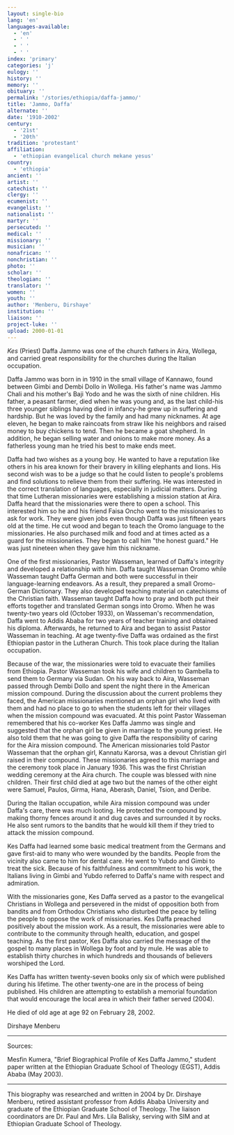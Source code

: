 ```yaml
---
layout: single-bio
lang: 'en'
languages-available:
  - 'en'
  - ' '
  - ' '
  - ' '
index: 'primary'
categories: 'j'
eulogy: ''
history: ''
memory: ''
obituary: ''
permalink: '/stories/ethiopia/daffa-jammo/'
title: 'Jammo, Daffa'
alternate: ''
date: '1910-2002'
century:
  - '21st'
  - '20th'
tradition: 'protestant'
affiliation:
  - 'ethiopian evangelical church mekane yesus'
country:
  - 'ethiopia'
ancient: ''
artist: ''
catechist: ''
clergy: ''
ecumenist: ''
evangelist: ''
nationalist: ''
martyr: ''
persecuted: ''
medical: ''
missionary: ''
musician: ''
nonafrican: ''
nonchristian: ''
photo: ''
scholar: ''
theologian: ''
translator: ''
women: ''
youth: ''
author: 'Menberu, Dirshaye'
institution: ''
liaison: ''
project-luke: ''
upload: 2000-01-01
---
```



*Kes* (Priest) Daffa Jammo was one of the church fathers in Aira, Wollega, and carried great responsibility for the churches during the Italian occupation.

Daffa Jammo was born in in 1910 in the small village of Kannawo, found between Gimbi and Dembi Dollo in Wollega. His father's name was Jammo Chali and his mother's Baji Yodo and he was the sixth of nine children. His father, a peasant farmer, died when he was young and, as the last child-his three younger siblings having died in infancy-he grew up in suffering and hardship. But he was loved by the family and had many nicknames. At age eleven, he began to make raincoats from straw like his neighbors and raised money to buy chickens to tend. Then he became a goat shepherd. In addition, he began selling water and onions to make more money. As a fatherless young man he tried his best to make ends meet.

Daffa had two wishes as a young boy. He wanted to have a reputation like others in his area known for their bravery in killing elephants and lions. His second wish was to be a judge so that he could listen to people's problems and find solutions to relieve them from their suffering. He was interested in the correct translation of languages, especially in judicial matters. During that time Lutheran missionaries were establishing a mission station at Aira. Daffa heard that the missionaries were there to open a school. This interested him so he and his friend Faisa Oncho went to the missionaries to ask for work. They were given jobs even though Daffa was just fifteen years old at the time. He cut wood and began to teach the Oromo language to the missionaries. He also purchased milk and food and at times acted as a guard for the missionaries. They began to call him "the honest guard." He was just nineteen when they gave him this nickname.

One of the first missionaries, Pastor Wasseman, learned of Daffa's integrity and developed a relationship with him. Daffa taught Wasseman Oromo while Wasseman taught Daffa German and both were successful in their language-learning endeavors. As a result, they prepared a small Oromo-German Dictionary. They also developed teaching material on catechisms of the Christian faith. Wasseman taught Daffa how to pray and both put their efforts together and translated German songs into Oromo. When he was twenty-two years old (October 1933), on Wasseman's recommendation, Daffa went to Addis Ababa for two years of teacher training and obtained his diploma. Afterwards, he returned to Aira and began to assist Pastor Wasseman in teaching. At age twenty-five Daffa was ordained as the first Ethiopian pastor in the Lutheran Church. This took place during the Italian occupation.

Because of the war, the missionaries were told to evacuate their families from Ethiopia. Pastor Wasseman took his wife and children to Gambella to send them to Germany via Sudan. On his way back to Aira, Wasseman passed through Dembi Dollo and spent the night there in the American mission compound. During the discussion about the current problems they faced, the American missionaries mentioned an orphan girl who lived with them and had no place to go to when the students left for their villages when the mission compound was evacuated. At this point Pastor Wasseman remembered that his co-worker Kes Daffa Jammo was single and suggested that the orphan girl be given in marriage to the young priest. He also told them that he was going to give Daffa the responsibility of caring for the Aira mission compound. The American missionaries told Pastor Wasseman that the orphan girl, Kannatu Karorsa, was a devout Christian girl raised in their compound. These missionaries agreed to this marriage and the ceremony took place in January 1936. This was the first Christian wedding ceremony at the Aira church. The couple was blessed with nine children. Their first child died at age two but the names of the other eight were Samuel, Paulos, Girma, Hana, Aberash, Daniel, Tsion, and Deribe.

During the Italian occupation, while Aira mission compound was under Daffa's care, there was much looting. He protected the compound by making thorny fences around it and dug caves and surrounded it by rocks. He also sent rumors to the bandits that he would kill them if they tried to attack the mission compound.

Kes Daffa had learned some basic medical treatment from the Germans and gave first-aid to many who were wounded by the bandits. People from the vicinity also came to him for dental care. He went to Yubdo and Gimbi to treat the sick. Because of his faithfulness and commitment to his work, the Italians living in Gimbi and Yubdo referred to Daffa's name with respect and admiration.

With the missionaries gone, Kes Daffa served as a pastor to the evangelical Christians in Wollega and persevered in the midst of opposition both from bandits and from Orthodox Christians who disturbed the peace by telling the people to oppose the work of missionaries. Kes Daffa preached positively about the mission work. As a result, the missionaries were able to contribute to the community through health, education, and gospel teaching. As the first pastor, Kes Daffa also carried the message of the gospel to many places in Wollega by foot and by mule. He was able to establish thirty churches in which hundreds and thousands of believers worshiped the Lord.

Kes Daffa has written twenty-seven books only six of which were published during his lifetime. The other twenty-one are in the process of being published. His children are attempting to establish a memorial foundation that would encourage the local area in which their father served (2004).

He died of old age at age 92 on February 28, 2002.

Dirshaye Menberu

---

Sources:

Mesfin Kumera, "Brief Biographical Profile of Kes Daffa Jammo," student paper written at the Ethiopian Graduate School of Theology (EGST), Addis Ababa (May 2003).

---

This biography was researched and written in 2004 by Dr. Dirshaye Menberu, retired assistant professor from Addis Ababa University and graduate of the Ethiopian Graduate School of Theology. The liaison coordinators are Dr. Paul and Mrs. Lila Balisky, serving with SIM and at Ethiopian Graduate School of Theology.
